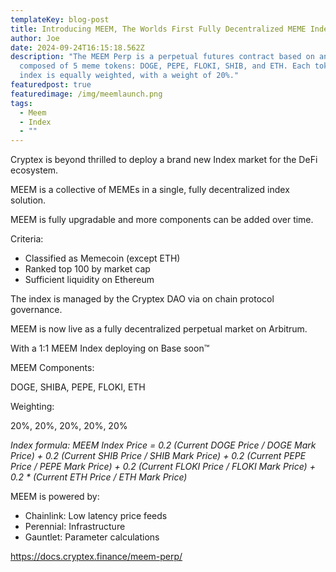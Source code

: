```yaml
---
templateKey: blog-post
title: Introducing MEEM, The Worlds First Fully Decentralized MEME Index
author: Joe
date: 2024-09-24T16:15:18.562Z
description: "The MEEM Perp is a perpetual futures contract based on an index
  composed of 5 meme tokens: DOGE, PEPE, FLOKI, SHIB, and ETH. Each token in the
  index is equally weighted, with a weight of 20%."
featuredpost: true
featuredimage: /img/meemlaunch.png
tags:
  - Meem
  - Index
  - ""
---
```

Cryptex is beyond thrilled to deploy a brand new Index market for the DeFi ecosystem.

MEEM is a collective of MEMEs in a single, fully decentralized index solution.

MEEM is fully upgradable and more components can be added over time.

Criteria: 

* Classified as Memecoin (except ETH)
* Ranked top 100 by market cap
* Sufficient liquidity on Ethereum

The index is managed by the Cryptex DAO via on chain protocol governance.

MEEM is now live as a fully decentralized perpetual market on Arbitrum.

With a 1:1 MEEM Index deploying on Base soon™️

MEEM Components:

DOGE, SHIBA, PEPE, FLOKI, ETH

Weighting:

20%, 20%, 20%, 20%, 20%

*Index formula:  MEEM Index Price = 0.2  (Current DOGE Price / DOGE Mark Price) + 0.2  (Current SHIB Price / SHIB Mark Price) + 0.2  (Current PEPE Price / PEPE Mark Price) + 0.2  (Current FLOKI Price / FLOKI Mark Price) + 0.2 * (Current ETH Price / ETH Mark Price)* 

MEEM is powered by:

* Chainlink: Low latency price feeds
* Perennial: Infrastructure
* Gauntlet: Parameter calculations

<https://docs.cryptex.finance/meem-perp/>
